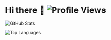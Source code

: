 # Hi there 👋 ![Profile Views](https://komarev.com/ghpvc/?username=BOOMER74&color=287BDE&style=flat-square)

![GitHub Stats](https://github-readme-stats.vercel.app/api?username=BOOMER74&custom_title=GitHub%20Stats&show_icons=true&bg_color=2B2B2B&border_color=4D4D4D&title_color=A9B7C6&icon_color=287BDE&text_color=A9B7C6)

![Top Languages](https://github-readme-stats.vercel.app/api/top-langs/?username=BOOMER74&layout=compact&bg_color=2B2B2B&border_color=4D4D4D&title_color=A9B7C6&text_color=A9B7C6)
